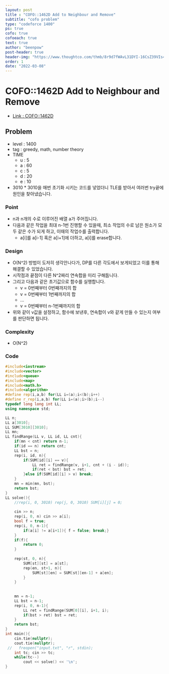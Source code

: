 ```yaml
---
layout: post
title : "COFO::1462D Add to Neighbour and Remove"
subtitle: "cofo problem"
type: "codeforce 1400"
ps: true
cofo: true
cofoeach: true
text: true
author: "beenpow"
post-header: true
header-img: "https://www.thoughtco.com/thmb/8r9d7fWAvL31DYI-16CsZ39VIs4=/2215x1353/filters:fill(auto,1)/GettyImages-147851475-2b705c61501e4776a92cdb3a69fd129c.jpg"
order: 1
date: "2022-03-08"
---
```

# COFO::1462D Add to Neighbour and Remove
- [Link : COFO::1462D](https://codeforces.com/problemset/problem/1462/D)


## Problem 

- level : 1400
- tag : greedy, math, number theory
- TIME
	- u : 5
    - a : 60
    - c : 5
    - d : 20
    - e : 10
- 3010 * 3010을 매번 초기화 시키는 코드를 넣었더니 TLE를 받아서 여러번 try끝에 원인을 찾아냈습니다.

### Point
- n과 n개의 수로 이루어진 배열 a가 주어집니다.
- 다음과 같은 작업을 최대 n-1번 진행할 수 있을때, 최소 작업의 수로 남은 원소가 모두 같은 수가 되게 하고, 이때의 작업수를 출력합니다.
  - a[i]를 a[i-1] 혹은 a[i+1]에 더하고, a[i]를 erase합니다.

### Design
- O(N^2) 방법이 도저히 생각안나다가, DP를 다른 각도에서 보게되었고 이를 통해 해결할 수 있었습니다.
- 시작점과 끝점이 다른 N^2짜리 연속합을 미리 구해둡니다.
- 그리고 다음과 같은 초기값으로 함수를 실행합니다.
  - v = 0번째부터 0번째까지의 합
  - v = 0번째부터 1번째까지의 합
  - ...
  - v = 0번째부터 n-1번째까지의 합
- 위와 같이 v값을 설정하고, 함수에 보낸후, 연속합이 v와 같게 만들 수 있는지 여부를 판단하면 됩니다.

### Complexity
- O(N^2)

### Code

```cpp
#include<iostream>
#include<vector>
#include<queue>
#include<map>
#include<math.h>
#include<algorithm>
#define rep(i,a,b) for(LL i=(a);i<(b);i++)
#define r_rep(i,a,b) for(LL i=(a);i>(b);i--)
typedef long long int LL;
using namespace std;

LL n;
LL a[3010];
LL SUM[3010][3010];
LL mn;
LL findRange(LL v, LL id, LL cnt){
    if(mn < cnt) return n-1;
    if(id == n) return cnt;
    LL bst = n;
    rep(i, id, n){
        if(SUM[id][i] == v){
            LL ret = findRange(v, i+1, cnt + (i - id));
            if(ret < bst) bst = ret;
        }else if(SUM[id][i] > v) break;
    }
    mn = min(mn, bst);
    return bst;
}
LL solve(){
    //rep(i, 0, 3010) rep(j, 0, 3010) SUM[i][j] = 0;
    
    cin >> n;
    rep(i, 0, n) cin >> a[i];
    bool f = true;
    rep(i, 0, n-1){
        if(a[i] != a[i+1]){ f = false; break;}
    }
    if(f){
        return 0;
    }
    
    rep(st, 0, n){
        SUM[st][st] = a[st];
        rep(en, st+1, n){
            SUM[st][en] = SUM[st][en-1] + a[en];
        }
    }
    
    
    mn = n-1;
    LL bst = n-1;
    rep(i, 0, n-1){
        LL ret = findRange(SUM[0][i], i+1, i);
        if(bst > ret) bst = ret;
    }
    return bst;
}
int main(){
    cin.tie(nullptr);
    cout.tie(nullptr);
 //   freopen("input.txt", "r", stdin);
    int tc; cin >> tc;
    while(tc--)
        cout << solve() << '\n';
}
```
